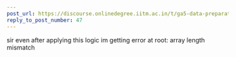 ```yaml
---
post_url: https://discourse.onlinedegree.iitm.ac.in/t/ga5-data-preparation-discussion-thread-tds-jan-2025/166576/49
reply_to_post_number: 47
---
```

sir even after applying this logic im getting error at root: array length mismatch